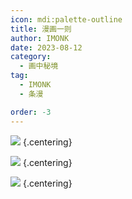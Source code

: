 ```yaml
---
icon: mdi:palette-outline
title: 漫画一则
author: IMONK
date: 2023-08-12
category:
  - 画中秘境
tag:
  - IMONK
  - 条漫

order: -3
---
```


![](./res/comic/comic1.webp) {.centering}

![](./res/comic/comic2.webp) {.centering}

![](./res/comic/comic3.webp) {.centering}

<FakeAds />